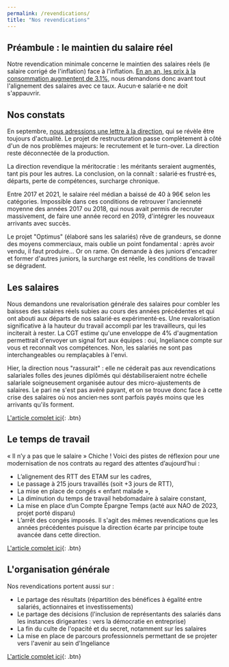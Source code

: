 ```yaml
---
permalink: /revendications/
title: "Nos revendications"
---
```


## Préambule : le maintien du salaire réel

Notre revendication minimale concerne le maintien des salaires réels (le salaire corrigé de l'inflation) face à l'inflation. [En an an, les prix à la consommation augmentent de 3.1%](https://www.insee.fr/fr/statistiques/7766498), nous demandons donc avant tout l'alignement des salaires avec ce taux. Aucun·e salarié·e ne doit s'appauvrir.


## Nos constats

En septembre, [nous adressions une lettre à la direction](/communication/Lettre/), qui se révèle être toujours d'actualité. Le projet de restructuration passe complètement à côté d'un de nos problèmes majeurs: le recrutement et le turn-over. La direction reste déconnectée de la production.

La direction revendique la méritocratie : les méritants seraient augmentés, tant pis pour les autres. La conclusion, on la connaît : salarié·es frustré·es, départs, perte de compétences, surcharge chronique.

Entre 2017 et 2021, le salaire réel médian a baissé de 40 à 96€ selon les catégories. Impossible dans ces conditions de retrouver l'ancienneté moyenne des années 2017 ou 2018, qui nous avait permis de recruter massivement, de faire une année record en 2019, d'intégrer les nouveaux arrivants avec succès.

Le projet "Optimus" (élaboré sans les salariés) rêve de grandeurs, se donne des moyens commerciaux, mais oublie un point fondamental : après avoir vendu, il faut produire... Or on rame. On demande à des juniors d'encadrer et former d'autres juniors, la surcharge est réelle, les conditions de travail se dégradent.

## Les salaires

Nous demandons une revalorisation générale des salaires pour combler les baisses des salaires réels subies au cours des années précédentes et qui ont abouti aux départs de nos salarié·es expérimenté·es. Une revalorisation significative à la hauteur du travail accompli par les travailleurs, qui les inciterait à rester. La CGT estime qu'une enveloppe de 4% d'augmentation permettrait d'envoyer un signal fort aux équipes : oui, Ingeliance compte sur vous et reconnaît vos compétences. Non, les salariés ne sont pas interchangeables ou remplaçables à l'envi.

Hier, la direction nous "rassurait" : elle ne céderait pas aux revendications salariales folles des jeunes diplômés qui déstabiliseraient notre échelle salariale soigneusement organisée autour des micro-ajustements de salaires. Le pari ne s'est pas avéré payant, et on se trouve donc face à cette crise des salaires où nos ancien·nes sont parfois payés moins que les arrivants qu'ils forment.

[L'article complet ici](/salaires/){: .btn}

## Le temps de travail

« Il n’y a pas que le salaire » Chiche ! Voici des pistes de réflexion pour une modernisation de nos contrats au regard des attentes d’aujourd’hui :
- L’alignement des RTT des ETAM sur les cadres,
- Le passage à 215 jours travaillés (soit +3 jours de RTT),
- La mise en place de congés « enfant malade »,
- La diminution du temps de travail hebdomadaire à salaire constant,
- La mise en place d’un Compte Épargne Temps (acté aux NAO de 2023, projet porté disparu)
- L’arrêt des congés imposés.
Il s'agit des mêmes revendications que les années précédentes puisque la direction écarte par principe toute avancée dans cette direction.

[L'article complet ici](/temps_travail/){: .btn}

## L'organisation générale

Nos revendications portent aussi sur :
- Le partage des résultats (répartition des bénéfices à égalité entre salariés, actionnaires et investissements)
- Le partage des décisions (l'inclusion de représentants des salariés dans les instances dirigeantes : vers la démocratie en entreprise)
- La fin du culte de l'opacité et du secret, notamment sur les salaires
- La mise en place de parcours professionnels permettant de se projeter vers l'avenir au sein d'Ingeliance

[L'article complet ici](/partage/){: .btn}